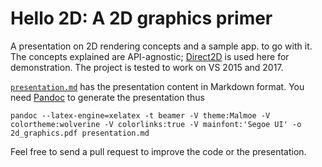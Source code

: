 # Hello 2D: A 2D graphics primer

A presentation on 2D rendering concepts and a sample app. to go with it.  The concepts explained are API-agnostic; [Direct2D](https://msdn.microsoft.com/en-us/library/windows/desktop/dd372337(v=vs.85).aspx) is used here for demonstration.  The project is tested to work on VS 2015 and 2017.

[`presentation.md`](https://github.com/legends2k/Hello2D/blob/master/presentation.md) has the presentation content in Markdown format.  You need [Pandoc](http://pandoc.org/) to generate the presentation thus

    pandoc --latex-engine=xelatex -t beamer -V theme:Malmoe -V colortheme:wolverine -V colorlinks:true -V mainfont:'Segoe UI' -o 2d_graphics.pdf presentation.md

Feel free to send a pull request to improve the code or the presentation.
